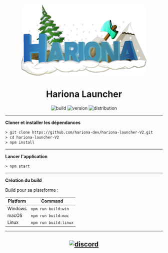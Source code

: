 <p align="center"><img src=".\app\assets\images\hariona-large.png" width="400px" height="225px" alt="hariona"></p>

<h1 align="center">Hariona Launcher</h1>

<p align="center">
    <img src="https://img.shields.io/badge/build-stable-orange.svg?style=for-the-badge" alt="build">
    <img src="https://img.shields.io/badge/version-v1.0.1-orange.svg?style=for-the-badge" alt="version">  
    <img src="https://img.shields.io/badge/plateforme-win, mac, linux-blue.svg?style=for-the-badge" alt="distribution">
</p>


---

**Cloner et installer les dépendances**

```console
> git clone https://github.com/hariona-dev/hariona-launcher-V2.git
> cd hariona-launcher-V2
> npm install
```

---

**Lancer l'application**

```console
> npm start
```
---

**Création du build**

Build pour sa plateforme :

| Platform    | Command              |
| ----------- | -------------------- |
| Windows  | `npm run build:win`   |
| macOS    | `npm run build:mac`   |
| Linux    | `npm run build:linux` |

---


[<p align="center"><img src="https://discordapp.com/api/guilds/729008899692429382/embed.png?style=banner4" alt="discord">](https://discord.craftdium.ml) 
---


[releases]: https://github.com/hariona-dev/hariona-launcher-V2/releases 'releases'
